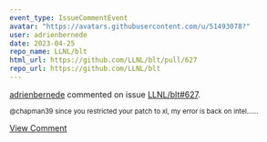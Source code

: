 ```yaml
---
event_type: IssueCommentEvent
avatar: "https://avatars.githubusercontent.com/u/51493078?"
user: adrienbernede
date: 2023-04-25
repo_name: LLNL/blt
html_url: https://github.com/LLNL/blt/pull/627
repo_url: https://github.com/LLNL/blt
---
```


<a href='https://github.com/adrienbernede' target='_blank'>adrienbernede</a> commented on issue <a href='https://github.com/LLNL/blt/pull/627' target='_blank'>LLNL/blt#627</a>.

<small>@chapman39 since you restricted your patch to xl, my error is back on intel......</small>

<a href='https://github.com/LLNL/blt/pull/627' target='_blank'>View Comment</a>